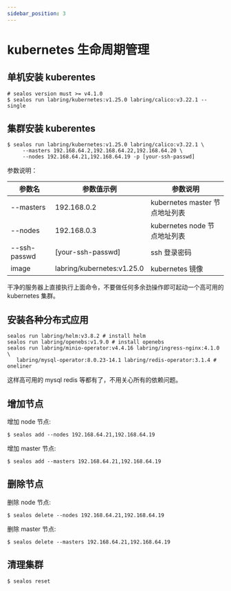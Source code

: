 ```yaml
---
sidebar_position: 3
---
```


# kubernetes 生命周期管理

## 单机安装 kuberentes

```shell
# sealos version must >= v4.1.0
$ sealos run labring/kubernetes:v1.25.0 labring/calico:v3.22.1 --single
```

## 集群安装 kuberentes

```shell
$ sealos run labring/kubernetes:v1.25.0 labring/calico:v3.22.1 \
     --masters 192.168.64.2,192.168.64.22,192.168.64.20 \
     --nodes 192.168.64.21,192.168.64.19 -p [your-ssh-passwd]
```

参数说明：

| 参数名 | 参数值示例 | 参数说明 |
| --- | --- | --- |
| --masters |  192.168.0.2 | kubernetes master 节点地址列表 |
| --nodes | 192.168.0.3 | kubernetes node 节点地址列表 |
| --ssh-passwd | [your-ssh-passwd] | ssh 登录密码 |
|image | labring/kubernetes:v1.25.0 | kubernetes 镜像 |

干净的服务器上直接执行上面命令，不要做任何多余劲操作即可起动一个高可用的 kubernetes 集群。

## 安装各种分布式应用

```shell
sealos run labring/helm:v3.8.2 # install helm
sealos run labring/openebs:v1.9.0 # install openebs
sealos run labring/minio-operator:v4.4.16 labring/ingress-nginx:4.1.0 \
   labring/mysql-operator:8.0.23-14.1 labring/redis-operator:3.1.4 # oneliner
```

这样高可用的 mysql redis 等都有了，不用关心所有的依赖问题。

## 增加节点

增加 node 节点:
```shell
$ sealos add --nodes 192.168.64.21,192.168.64.19 
```

增加 master 节点:
```shell
$ sealos add --masters 192.168.64.21,192.168.64.19 
```

## 删除节点

删除 node 节点:
```shell
$ sealos delete --nodes 192.168.64.21,192.168.64.19 
```

删除 master 节点:
```shell
$ sealos delete --masters 192.168.64.21,192.168.64.19  
```

## 清理集群

```shell
$ sealos reset
```